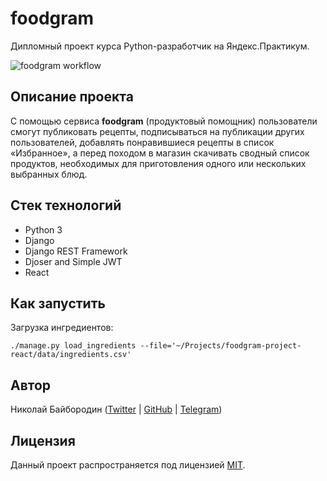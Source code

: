 # foodgram

Дипломный проект курса Python-разработчик на Яндекс.Практикум.

![foodgram workflow](https://github.com/bayborodin/foodgram-project-react/actions/workflows/foodgram_workflow.yml/badge.svg)

## Описание проекта

С помощью сервиса **foodgram** (продуктовый помощник) пользователи смогут публиковать рецепты, подписываться на публикации других пользователей, добавлять понравившиеся рецепты в список «Избранное», а перед походом в магазин скачивать сводный список продуктов, необходимых для приготовления одного или нескольких выбранных блюд.

## Стек технологий

- Python 3
- Django
- Django REST Framework
- Djoser and Simple JWT
- React

## Как запустить

Загрузка ингредиентов:

```shell
./manage.py load_ingredients --file='~/Projects/foodgram-project-react/data/ingredients.csv'
```

## Автор

Николай Байбородин ([Twitter](https://twitter.com/bayborodin) | [GitHub](https://github.com/bayborodin) | [Telegram](https://t.me/nbayborodin))

## Лицензия

Данный проект распространяется под лицензией [MIT](http://opensource.org/licenses/MIT).
